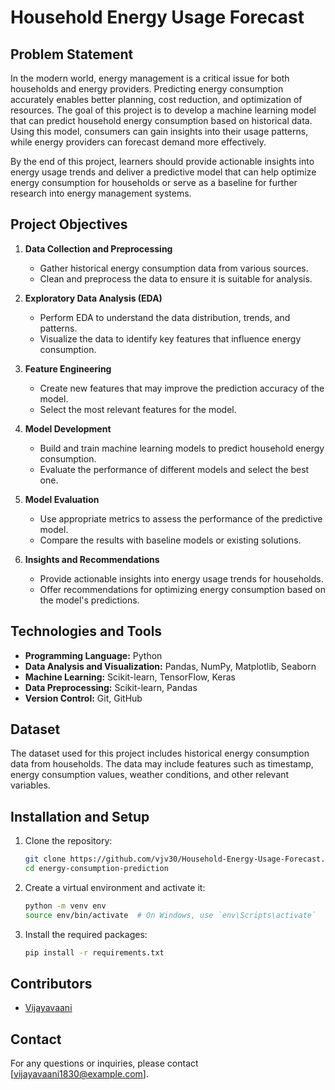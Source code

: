 # Household Energy Usage Forecast

## Problem Statement

In the modern world, energy management is a critical issue for both households and energy providers. Predicting energy consumption accurately enables better planning, cost reduction, and optimization of resources. The goal of this project is to develop a machine learning model that can predict household energy consumption based on historical data. Using this model, consumers can gain insights into their usage patterns, while energy providers can forecast demand more effectively.

By the end of this project, learners should provide actionable insights into energy usage trends and deliver a predictive model that can help optimize energy consumption for households or serve as a baseline for further research into energy management systems.

## Project Objectives

1. **Data Collection and Preprocessing**
   - Gather historical energy consumption data from various sources.
   - Clean and preprocess the data to ensure it is suitable for analysis.

2. **Exploratory Data Analysis (EDA)**
   - Perform EDA to understand the data distribution, trends, and patterns.
   - Visualize the data to identify key features that influence energy consumption.

3. **Feature Engineering**
   - Create new features that may improve the prediction accuracy of the model.
   - Select the most relevant features for the model.

4. **Model Development**
   - Build and train machine learning models to predict household energy consumption.
   - Evaluate the performance of different models and select the best one.

5. **Model Evaluation**
   - Use appropriate metrics to assess the performance of the predictive model.
   - Compare the results with baseline models or existing solutions.

6. **Insights and Recommendations**
   - Provide actionable insights into energy usage trends for households.
   - Offer recommendations for optimizing energy consumption based on the model's predictions.

## Technologies and Tools

- **Programming Language:** Python
- **Data Analysis and Visualization:** Pandas, NumPy, Matplotlib, Seaborn
- **Machine Learning:** Scikit-learn, TensorFlow, Keras
- **Data Preprocessing:** Scikit-learn, Pandas
- **Version Control:** Git, GitHub

## Dataset

The dataset used for this project includes historical energy consumption data from households. The data may include features such as timestamp, energy consumption values, weather conditions, and other relevant variables.

## Installation and Setup

1. Clone the repository:
   ```bash
   git clone https://github.com/vjv30/Household-Energy-Usage-Forecast.git
   cd energy-consumption-prediction
   ```

2. Create a virtual environment and activate it:
   ```bash
   python -m venv env
   source env/bin/activate  # On Windows, use `env\Scripts\activate`
   ```

3. Install the required packages:
   ```bash
   pip install -r requirements.txt
   ```

## Contributors

- [Vijayavaani](https://github.com/vjv30/Household-Energy-Usage-Forecast)


## Contact

For any questions or inquiries, please contact [vijayavaani1830@example.com].
